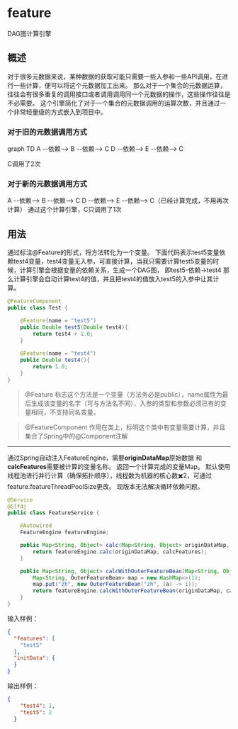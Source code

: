 # feature
DAG图计算引擎

## 概述

对于很多元数据来说，某种数据的获取可能只需要一些入参和一些API调用，在进行一些计算，便可以将这个元数据加工出来。
那么对于一个集合的元数据运算，往往会有很多重复的调用接口或者调用调用同一个元数据的操作，这些操作往往是不必需要。
这个引擎简化了对于一个集合的元数据调用的运算次数，并且通过一个非常轻量级的方式嵌入到项目中。

### 对于旧的元数据调用方式

graph TD
A --依赖--> B --依赖--> C
D --依赖--> E --依赖--> C

C调用了2次

### 对于新的元数据调用方式

A --依赖--> B --依赖--> C
D --依赖--> E --依赖--> C（已经计算完成，不用再次计算）
通过这个计算引擎，C只调用了1次

## 用法

通过标注@Feature的形式，将方法转化为一个变量。
下面代码表示test5变量依赖test4变量，test4变量无入参，可直接计算，当我只需要计算test5变量的时候，计算引擎会根据变量的依赖关系，生成一个DAG图，
即test5-依赖->test4 那么计算引擎会自动计算test4的值，并且把test4的值放入test5的入参中让其计算。
```Java
@FeatureComponent
public class Test {

    @Feature(name = "test5")
    public Double test5(Double test4){
        return test4 + 1.0;
    }
    
    @Feature(name = "test4")
    public Double test4(){
        return 1.0;
    }
}
```
> @Feature
> 标志这个方法是一个变量（方法务必是public），name属性为最后生成该变量的名字（可与方法名不同），入参的类型和参数必须已有的变量相同，不支持同名变量。

> @FeatureComponent
> 作用在类上，标明这个类中有变量需要计算，并且集合了Spring中的@Component注解

---

通过Spring自动注入FeatureEngine，需要**originDataMap**原始数据 和**calcFeatures**需要被计算的变量名称。
返回一个计算完成的变量Map。
默认使用线程池进行并行计算（确保拓扑顺序），线程数为机器的核心数✖️2，可通过feature.featureThreadPoolSize更改。
现版本无法解决循环依赖问题。

```Java
@Service
@Slf4j
public class FeatureService {

    @Autowired
    FeatureEngine featureEngine;

    public Map<String, Object> calc(Map<String, Object> originDataMap, Set<String> calcFeatures){
        return featureEngine.calc(originDataMap, calcFeatures);
    }

    public Map<String, Object> calcWithOuterFeatureBean(Map<String, Object> originDataMap, Set<String> calcFeatures){
        Map<String, OuterFeatureBean> map = new HashMap<>(1);
        map.put("zh", new OuterFeatureBean("zh", (a) -> 1));
        return featureEngine.calcWithOuterFeatureBean(originDataMap, calcFeatures, map);
    }
}
```


输入样例：
```json
{
  "features": [
    "test5"
  ],
  "initData": {
  }
}
```
输出样例：
```json
{
    "test4": 1,
    "test5": 2
  }
```
